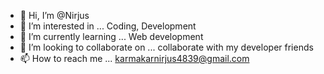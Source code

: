 - 👋 Hi, I’m @Nirjus
- 👀 I’m interested in ... Coding, Development
- 🌱 I’m currently learning ... Web development
- 💞️ I’m looking to collaborate on ... collaborate with my developer friends
- 📫 How to reach me ...  karmakarnirjus4839@gmail.com

<!---
Nirjus/Nirjus is a ✨ special ✨ repository because its `README.md` (this file) appears on your GitHub profile.
You can click the Preview link to take a look at your changes.
--->
